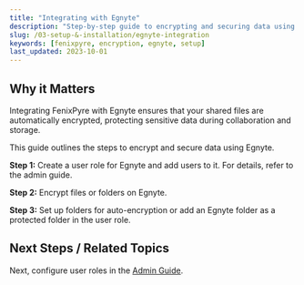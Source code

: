 ```yaml
---
title: "Integrating with Egnyte"
description: "Step-by-step guide to encrypting and securing data using Egnyte integration with FenixPyre."
slug: /03-setup-&-installation/egnyte-integration
keywords: [fenixpyre, encryption, egnyte, setup]
last_updated: 2023-10-01
---
```


## Why it Matters
Integrating FenixPyre with Egnyte ensures that your shared files are automatically encrypted, protecting sensitive data during collaboration and storage.

This guide outlines the steps to encrypt and secure data using Egnyte.

**Step 1:** Create a user role for Egnyte and add users to it. For details, refer to the admin guide.

**Step 2:** Encrypt files or folders on Egnyte.

**Step 3:** Set up folders for auto-encryption or add an Egnyte folder as a protected folder in the user role.

## Next Steps / Related Topics
Next, configure user roles in the [Admin Guide](/04-admin-guide/index.md).
